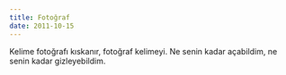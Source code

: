 ```yaml
---
title: Fotoğraf
date: 2011-10-15
---
```


Kelime fotoğrafı kıskanır, fotoğraf kelimeyi. Ne senin kadar açabildim,
ne senin kadar gizleyebildim.

